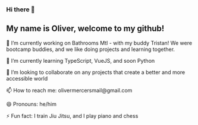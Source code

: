 ### Hi there 👋
<h2>My name is Oliver, welcome to my github!</h2>
<p>🔭 I’m currently working on Bathrooms Mtl - <a src="https://github.com/Tristan-Giardini/BathroomsMontreal"/> with my buddy Tristan! We were bootcamp buddies, and we like doing projects and learning together.</p>
<p>🌱 I’m currently learning TypeScript, VueJS, and soon Python</p>
<p>👯 I’m looking to collaborate on any projects that create a better and more accessible world</p>
<p>📫 How to reach me: olivermercersmail@gmail.com</p>
<p>😄 Pronouns: he/him</p>
<p>⚡ Fun fact: I train Jiu Jitsu, and I play piano and chess</p>

